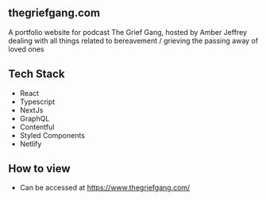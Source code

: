 ## thegriefgang.com

A portfolio website for podcast The Grief Gang, hosted by Amber Jeffrey dealing with all things related to bereavement / grieving the passing away of loved ones

## Tech Stack

- React 
- Typescript
- NextJs
- GraphQL
- Contentful
- Styled Components
- Netlify

## How to view

- Can be accessed at https://www.thegriefgang.com/
